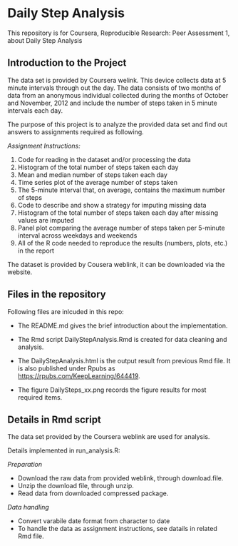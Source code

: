 # Daily Step Analysis

This repository is for Coursera, Reproducible Research: Peer Assessment 1, about Daily Step Analysis

## Introduction to the Project

The data set is provided by Coursera welink. This device collects data at 5 minute intervals through out the day. The data consists of two months of data from an anonymous individual collected during the months of October and November, 2012 and include the number of steps taken in 5 minute intervals each day. 

The purpose of this project is to analyze the provided data set and find out answers to assignments required as following.

*Assignment Instructions:*

1. Code for reading in the dataset and/or processing the data 
2. Histogram of the total number of steps taken each day 
3. Mean and median number of steps taken each day 
4. Time series plot of the average number of steps taken 
5. The 5-minute interval that, on average, contains the maximum number of steps 
6. Code to describe and show a strategy for imputing missing data 
7. Histogram of the total number of steps taken each day after missing values are imputed
8. Panel plot comparing the average number of steps taken per 5-minute interval across weekdays and weekends 
9. All of the R code needed to reproduce the results (numbers, plots, etc.) in the report

The dataset is provided by Cousera weblink, it can be downloaded via the website.

## Files in the repository

Following files are inlcuded in this repo: 

- The README.md gives the brief introduction about the implementation.

- The Rmd script DailyStepAnalysis.Rmd is created for data cleaning and analysis.

- The DailyStepAnalysis.html is the output result from previous Rmd file. It is also published under Rpubs as https://rpubs.com/KeepLearning/644419.

- The figure DailySteps_xx.png records the figure results for most required items.


## Details in Rmd script

The data set provided by the Coursera weblink are used for analysis. 

Details implemented in run_analysis.R:

*Preparation*
- Download the raw data from provided weblink, through download.file.
- Unzip the download file, through unzip. 
- Read data from downloaded compressed package. 

*Data handling*
- Convert varabile date format from character to date
- To handle the data as assignment instructions, see datails in related Rmd file.
